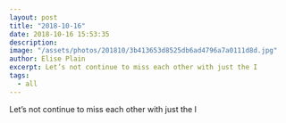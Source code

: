```yaml
---
layout: post
title: "2018-10-16"
date: 2018-10-16 15:53:35
description: 
image: "/assets/photos/201810/3b413653d8525db6ad4796a7a0111d8d.jpg"
author: Elise Plain
excerpt: Let’s not continue to miss each other with just the I
tags: 
  - all
---
```


Let’s not continue to miss each other with just the I
<p></p>
